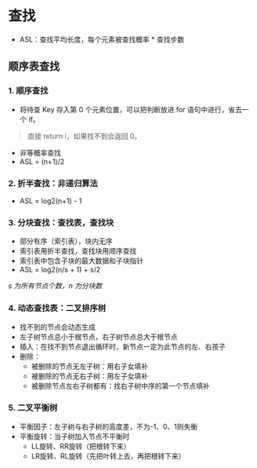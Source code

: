 # 查找
* ASL：查找平均长度，每个元素被查找概率 * 查找步数
## 顺序表查找
### 1. 顺序查找
* 将待查 Key 存入第 0 个元素位置，可以把判断放进 for 语句中进行，省去一个 if。

> 直接 return i，如果找不到会返回 0。

* 非等概率查找
* ASL = (n+1)/2

### 2. 折半查找：非递归算法
* ASL = log2(n+1) - 1

### 3. 分块查找：查找表，查找块
* 部分有序（索引表），块内无序
* 索引表用折半查找，查找块用顺序查找
* 索引表中包含子块的最大数据和子块指针
* ASL = log2(n/s + 1) + s/2 

*s 为所有节点个数，n 为分块数*

### 4. 动态查找表：二叉排序树
* 找不到的节点会动态生成
* 左子树节点总小于根节点，右子树节点总大于根节点
* 插入：在找不到节点退出循环时，新节点一定为此节点的左、右孩子
* 删除：
  - 被删除的节点无左子树：用右子女填补
  - 被删除的节点无右子树：用左子女填补
  - 被删除节点左右子树都有：找右子树中序的第一个节点填补

### 5. 二叉平衡树
* 平衡因子：左子树与右子树的高度差，不为-1、0、1则失衡
* 平衡旋转：当子树加入节点不平衡时
  - LL旋转、RR旋转（把根转下来）
  - LR旋转、RL旋转（先把叶转上去，再把根转下来）